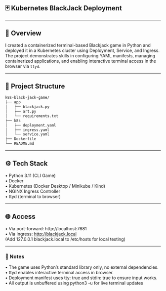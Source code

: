 ## 🃏 Kubernetes BlackJack Deployment
---

## 📘 Overview
I created a containerized terminal-based Blackjack game in Python and deployed it in a Kubernetes cluster using Deployment, Service, and Ingress. The project demonstrates skills in configuring YAML manifests, managing containerized applications, and enabling interactive terminal access in the browser via `ttyd`.

---

## 🧱 Project Structure
```bash
k8s-black-jack-game/  
├── app
│   ├── blackjack.py
│   ├── art.py
│   └── requirements.txt
├── k8s
│   ├── deployment.yaml
│   ├── ingress.yaml
│   └── service.yaml
├── Dockerfile
└── README.md
```
---
## ⚙️ Tech Stack
•	Python 3.11 (CLI Game)  
•	Docker  
•	Kubernetes (Docker Desktop / Minikube / Kind)  
•	NGINX Ingress Controller  
•	ttyd (terminal to browser)  

---
## 🌐 Access
•	Via port-forward: http://localhost:7681  
•	Via Ingress: http://blackjack.local  
(Add 127.0.0.1 blackjack.local to /etc/hosts for local testing)  

---
### 📝 Notes
•	The game uses Python’s standard library only, no external dependencies.  
•	ttyd enables interactive terminal access in browser.  
•	Deployment manifest uses tty: true and stdin: true to ensure input works.  
•	All output is unbuffered using python3 -u for live terminal updates  
